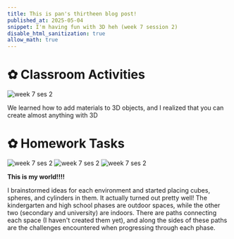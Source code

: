 ```yaml
---
title: This is pan's thirtheen blog post!
published_at: 2025-05-04
snippet: I'm having fun with 3D heh (week 7 session 2)
disable_html_sanitization: true
allow_math: true
---
```


# ✿ Classroom Activities
![week 7 ses 2](classroomactivities/week7/w7s2.jpg)

We learned how to add materials to 3D objects, and I realized that you can create almost anything with 3D

# ✿ Homework Tasks
![week 7 ses 2](homeworktasks/week7/w7s2.PNG)
![week 7 ses 2](homeworktasks/week7/w7s2-1.PNG)
![week 7 ses 2](homeworktasks/week7/w7s2-2.PNG)

**This is my world!!!!**

I brainstormed ideas for each environment and started placing cubes, spheres, and cylinders in them. It actually turned out pretty well! The kindergarten and high school phases are outdoor spaces, while the other two (secondary and university) are indoors. There are paths connecting each space (I haven't created them yet), and along the sides of these paths are the challenges encountered when progressing through each phase.